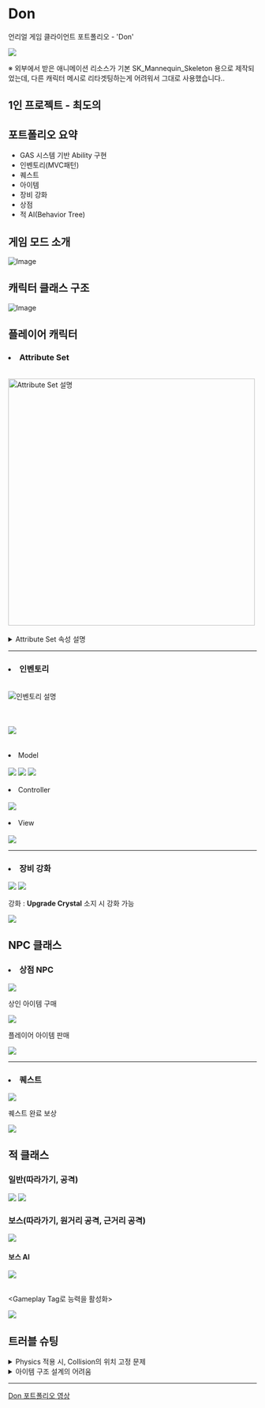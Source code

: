 # Don
 언리얼 게임 클라이언트 포트폴리오 - 'Don'

 <img src="https://github.com/user-attachments/assets/154ec290-540d-44b5-aed1-1f4b4e26504e">
 <br>

 ※ 외부에서 받은 애니메이션 리소스가 기본 SK_Mannequin_Skeleton 용으로 제작되었는데, 다른 캐릭터 메시로 리타겟팅하는게 어려워서 그대로 사용했습니다..


## 1인 프로젝트 - 최도의

## 포트폴리오 요약
* GAS 시스템 기반 Ability 구현
* 인벤토리(MVC패턴)
* 퀘스트
* 아이템
* 장비 강화
* 상점
* 적 AI(Behavior Tree)

## 게임 모드 소개
![Image](https://github.com/user-attachments/assets/0dc82893-94c5-41f8-bbc4-038b61fd2ee1)

## 캐릭터 클래스 구조
![Image](https://github.com/user-attachments/assets/b2ac41e2-0385-4ba3-82ed-4d22c7710ec4)

## 플레이어 캐릭터

### <li>Attribute Set</li>
 <br>
 <img src="https://github.com/user-attachments/assets/1253504f-281a-406c-a0ed-75744f33b4cd" alt="Attribute Set 설명" width="500"/>
 <br>
 <br>
<details>
 <summary>Attribute Set 속성 설명</summary>
 
 <br>
 <li>Vigor -> 체력, 공격력 추가</li>
 <li>Agility -> 치명타 확률, 추가 치명타 데미지, 회피 확률</li>
 <li>Supernatural -> 스킬 쿨타임 감소, 적 추가 스폰 확률, 아이템 획득 비율, 경험치 획득 비율, 돈 획득 비율</li>
 
 ### 예시
 <br>
 <img src="https://github.com/user-attachments/assets/71c7ada2-2da0-4670-86b5-840d0b83ca95">
 
</details>

---

### <li>인벤토리</li>
 <br>
 <img src="https://github.com/user-attachments/assets/b726ab54-e899-413e-a8a4-827a0a1a429a" alt="인벤토리 설명"/>
 <br>
 <br><br><br>
 <img src="https://github.com/user-attachments/assets/bd287183-838c-4773-9c51-ea4b22f3e109">
 <br><br><br>

 <li>Model</li>
 <br>
 <img src="https://github.com/user-attachments/assets/db80e350-abc2-482f-b26f-09d0e4eb3667">
 <img src="https://github.com/user-attachments/assets/1d9ddf32-39a7-4399-8c5e-fa8f8b315b66">
 <img src="https://github.com/user-attachments/assets/748763eb-bbe9-459a-b1b1-1287bb69a59f">
 <br><br>
 <li>Controller</li>
 <br>
 <img src="https://github.com/user-attachments/assets/67566903-be56-4649-a794-abbb4df617b9">
 <br><br>
 <li>View</li>
 <br>
 <img src="https://github.com/user-attachments/assets/7db17656-4466-4864-9763-a9d221d9b8bc">
 
 ---

 ### <li>장비 강화</li>
 <img src="https://github.com/user-attachments/assets/1dba1ded-3221-49e8-a2a3-0aedba6c8479">
 <img src="https://github.com/user-attachments/assets/6a296361-4df0-41b2-a1be-fd603d99136a">
 <br>
 
 강화 : **Upgrade Crystal** 소지 시 강화 가능

 <img src="https://github.com/user-attachments/assets/078e691a-77e3-4e78-8f65-cf58cbcfc83e">

## NPC 클래스
 ### <li>상점 NPC</li>

 <img src="https://github.com/user-attachments/assets/4b5aecae-46e3-4d73-9828-eb35e1c141eb">
 
 상인 아이템 구매
 
 <img src="https://github.com/user-attachments/assets/0d8fdd18-a6d9-40a1-a38b-99f8f1568db9">
 
 플레이어 아이템 판매
 
 <img src="https://github.com/user-attachments/assets/34694690-d7ed-40ab-9d44-7a076546228f">
 <br>

 ---

 ### <li>퀘스트</li>

 <img src="https://github.com/user-attachments/assets/636849ed-f893-42cf-964f-162eb205a59a">

 퀘스트 완료 보상
 
 <img src="https://github.com/user-attachments/assets/68ce44d7-7d70-429f-a75d-1f5dd4b258f1">

## 적 클래스
 ### 일반(따라가기, 공격)
 <img src="https://github.com/user-attachments/assets/193b8254-4b01-41f5-9d36-25b6f2413198">
 <img src="https://github.com/user-attachments/assets/fd238d1e-22d4-4898-ae35-34660fdae529">
 
 ### 보스(따라가기, 원거리 공격, 근거리 공격)
 <img src="https://github.com/user-attachments/assets/822a05aa-6a38-4913-b1a3-80599c6eb19b">
 <br>

  #### 보스 AI
  <img src="https://github.com/user-attachments/assets/a915becc-cc7d-4db6-8e4a-f4d56a5510bd">
  

  <br><Gameplay Tag로 능력을 활성화>
  
  <img src="https://github.com/user-attachments/assets/e19511ea-bacb-400c-a70a-a06938277b64">

 ## 트러블 슈팅
  <details>
   <summary>Physics 적용 시, Collision의 위치 고정 문제</summary>
   <br>
   넉백 공격을 통해 Skeltal Mesh의 Physics를 활성화시키면 자연스러운 Ragdoll 모션 연출이 가능했지만,
   
   Capsule Component는 해당 시점에 고정되어 어색한 타격 판정이 발생.
   
   -> Unreal 구조상 Simulate Physics가 활성화되면 해당 **Mesh가 위치 제어의 주체**가 되며 **Capsule Component는 물리 연산에서 제외**되기 때문.

   <br>
   <img src="https://github.com/user-attachments/assets/0b5d09e6-f828-4ba2-afe5-4ea6e1486611">
   <br>
   <br>
   
   => **Capsule Component**가 **Mesh**를 따라가야 하기 때문에 Tick보단 적은 비용의 Timer를 활용하여 Capsule Component의 위치를 변경함.

   <br>
   <img src="https://github.com/user-attachments/assets/9072ca3c-f612-4061-ae66-4424405e05e6">
   <br>
   
  </details>

  <details>
   <summary>아이템 구조 설계의 어려움</summary>
   <br>
   처음엔 아이템 구조체 안에 선언된 타입별 Gameplay Tag에 따라 장착/사용/기타 등으로 동작을 분기하여 처리했으나,
   
   아이템 종류가 다양해지고 속성이 복잡해지면서 기존 방식에 구조적 한계가 발생.


   **<기존 Item 구조체>**
   <br>
   <img src="https://github.com/user-attachments/assets/fb3ec98e-0375-4055-abb4-f8c6e3e32357">
   <br>

   하나의 구조체 안에 공통 속성과 개별 속성을 통합된 상태로 선언했기 때문에, 구분이 어렵고 확장될수록 더 비대한 구조를 가지게 됨.
   
   그로 인해 **가독성 저하, 불필요한 메모리 낭비** 등 유지보수의 어려움이 발생.

   예시) 아이템의 희귀도, 희귀도에 따른 추가 속성, 장전이 필요한 무기 등이 추가될수록 더욱 복잡해짐.

   **=> 구조체의 확장성과 효율성을 어떻게 개선할 것인가?**

   1. FItem 구조체에는 **공통 속성**만을 넣고, 개별 속성들을 각각의 **데이터 애셋**에서 참조하여 사용 (각 아이템 타입에 맞는 데이터 애셋을 추가로 참조하기 때문에 번거로울 수 있음)
   2. 아이템 사용을 위한 **ItemBase** 부모 클래스를 생성하여 다형성 확보

   ---

   **<아이템 구조 분리>**

   <img src="https://github.com/user-attachments/assets/b10e95fc-64c7-45bd-9cf0-6a4cb399e97f">

   <img src="https://github.com/user-attachments/assets/2198da2b-f63b-45ae-a37c-7f4bd6795fb7">

   <img src="https://github.com/user-attachments/assets/e482ba2a-8320-4154-b735-5dc8e550d925">

   ---

   **<아이템 사용 로직>**

   <img src="https://github.com/user-attachments/assets/926ff9e9-cf5c-41cf-8f3f-56a909335fa5">

   <img src="https://github.com/user-attachments/assets/9e7a87e8-5fa9-420d-bfe4-11cea100529c">

   <img src="https://github.com/user-attachments/assets/e3f85f43-ed80-4dcb-8351-d82a9c026fd1">

   <img src="https://github.com/user-attachments/assets/a72b6b3f-73fa-427e-a15a-8d72d5bab266">
   
  </details>

 ---

  [Don 포트폴리오 영상](https://youtu.be/gn_eyMzty2I)
